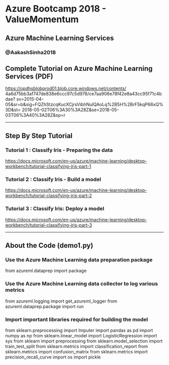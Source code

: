 # Azure Bootcamp 2018 - ValueMomentum
## Azure Machine Learning Services

### @AakashSinha2018

## Complete Tutorial on Azure Machine Learning Services (PDF)

https://opdhsblobprod01.blob.core.windows.net/contents/
4a6d75bb3af747de838e6ccc97c5d978/ce7aa906e78f42e8a43cc95f71c4bdae?
sv=2015-04-05&sr=b&sig=FQZhStzcqKucXCjrsVibhNulQAoLq%2B5H%2BrF5kqP66xQ%3D&st=
2018-05-02T06%3A30%3A28Z&se=2018-05-03T06%3A40%3A28Z&sp=r

______________________________________________________________________________________________________________

## Step By Step Tutorial 


### Tutorial 1 : Classify Iris - Preparing the data

https://docs.microsoft.com/en-us/azure/machine-learning/desktop-workbench/tutorial-classifying-iris-part-1

### Tutorial 2 : Classify Iris - Build a model

https://docs.microsoft.com/en-us/azure/machine-learning/desktop-workbench/tutorial-classifying-iris-part-2

### Tutorial 3 : Classify Iris: Deploy a model

https://docs.microsoft.com/en-us/azure/machine-learning/desktop-workbench/tutorial-classifying-iris-part-3

______________________________________________________________________________________________________________

## About the Code (demo1.py)

### Use the Azure Machine Learning data preparation package

from azureml.dataprep import package


### Use the Azure Machine Learning data collector to log various metrics

from azureml.logging import get_azureml_logger
from azureml.dataprep.package import run

### Import important libraries required for building the model

from sklearn.preprocessing import Imputer
import pandas as pd
import numpy as np
from sklearn.linear_model import LogisticRegression
import sys
from sklearn import preprocessing
from sklearn.model_selection import train_test_split
from sklearn.metrics import classification_report
from sklearn.metrics import confusion_matrix
from sklearn.metrics import precision_recall_curve
import os
import pickle
